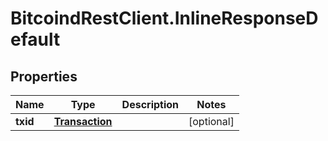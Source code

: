 # BitcoindRestClient.InlineResponseDefault

## Properties
Name | Type | Description | Notes
------------ | ------------- | ------------- | -------------
**txid** | [**Transaction**](Transaction.md) |  | [optional] 



